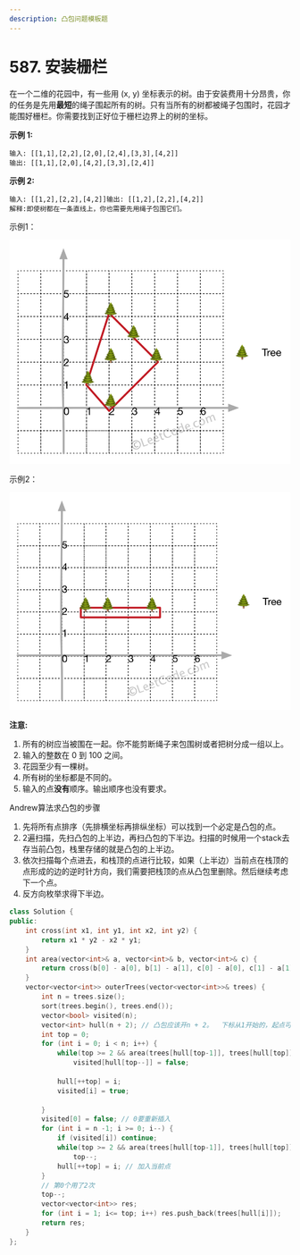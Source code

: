 ```yaml
---
description: 凸包问题模板题
---
```


# 587. 安装栅栏

在一个二维的花园中，有一些用 (x, y) 坐标表示的树。由于安装费用十分昂贵，你的任务是先用**最短**的绳子围起所有的树。只有当所有的树都被绳子包围时，花园才能围好栅栏。你需要找到正好位于栅栏边界上的树的坐标。

**示例 1:**

```
输入: [[1,1],[2,2],[2,0],[2,4],[3,3],[4,2]]
输出: [[1,1],[2,0],[4,2],[3,3],[2,4]]
```

**示例 2:**

```
输入: [[1,2],[2,2],[4,2]]输出: [[1,2],[2,2],[4,2]]
解释:​即使树都在一条直线上，你也需要先用绳子包围它们。
```

示例1：

![](<../../.gitbook/assets/image (5) (1).png>)

示例2：

![](<../../.gitbook/assets/image (6) (1).png>)



**注意:**

1. 所有的树应当被围在一起。你不能剪断绳子来包围树或者把树分成一组以上。
2. 输入的整数在 0 到 100 之间。
3. 花园至少有一棵树。
4. 所有树的坐标都是不同的。
5. 输入的点**没有**顺序。输出顺序也没有要求。

Andrew算法求凸包的步骤

1. 先将所有点排序（先排横坐标再排纵坐标）可以找到一个必定是凸包的点。
2. 2遍扫描，先扫凸包的上半边，再扫凸包的下半边。扫描的时候用一个stack去存当前凸包，栈里存储的就是凸包的上半边。
3. 依次扫描每个点进去，和栈顶的点进行比较，如果（上半边）当前点在栈顶的点形成的边的逆时针方向，我们需要把栈顶的点从凸包里删除。然后继续考虑下一个点。
4. 反方向枚举求得下半边。

```cpp
class Solution {
public:
    int cross(int x1, int y1, int x2, int y2) {
        return x1 * y2 - x2 * y1;
    }
    int area(vector<int>& a, vector<int>& b, vector<int>& c) {
        return cross(b[0] - a[0], b[1] - a[1], c[0] - a[0], c[1] - a[1]);
    }
    vector<vector<int>> outerTrees(vector<vector<int>>& trees) {
        int n = trees.size();
        sort(trees.begin(), trees.end());
        vector<bool> visited(n);
        vector<int> hull(n + 2); // 凸包应该开n + 2。  下标从1开始的，起点可能会被加2次。 [1:n+2]
        int top = 0;
        for (int i = 0; i < n; i++) {
            while(top >= 2 && area(trees[hull[top-1]], trees[hull[top]], trees[i]) > 0) // 注意顺序 只能删除严格大于0的情况
                visited[hull[top--]] = false;
            
            hull[++top] = i;
            visited[i] = true;

        }
        visited[0] = false; // 0要重新插入
        for (int i = n -1; i >= 0; i--) {
            if (visited[i]) continue;
            while(top >= 2 && area(trees[hull[top-1]], trees[hull[top]], trees[i]) > 0) // 注意顺序 只能删除严格大于0的情况
                top--;
            hull[++top] = i; // 加入当前点
        }
        // 第0个用了2次
        top--;
        vector<vector<int>> res;
        for (int i = 1; i<= top; i++) res.push_back(trees[hull[i]]);
        return res;
    }
};    
```
